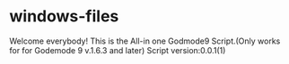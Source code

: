 # windows-files
Welcome everybody!
This is the All-in one Godmode9 Script.(Only works for for Godemode 9 v.1.6.3 and later)
Script version:0.0.1(1)
